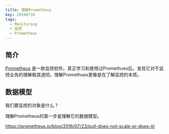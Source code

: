 ```yaml
---
title: 理解Prometheus
key: 20190716
tags:
  - Monitoring
  - 监控
  - Prometheus
---
```


## 简介

[Prometheus](https://prometheus.io/) 是一款监控软件。真正学习和使用过Promethues后，发现它对于监控业务的理解极其透彻。理解Promethues更像是在了解监控的本质。

## 数据模型

我们要监控的对象是什么？

理解Prometheus的第一步是理解它的数据模型。

https://prometheus.io/blog/2016/07/23/pull-does-not-scale-or-does-it/